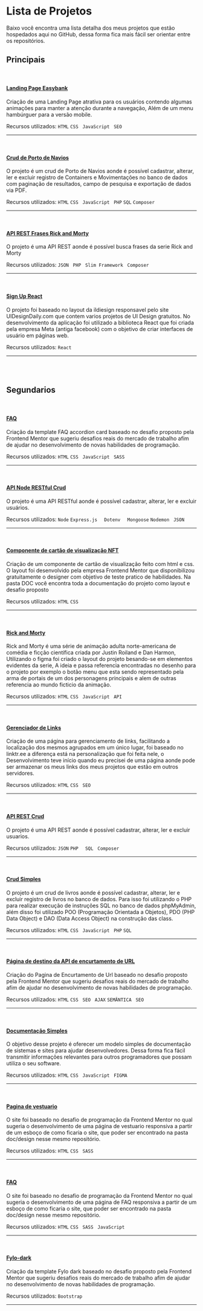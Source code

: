 # Lista de Projetos

Baixo você encontra uma lista detalha dos meus projetos que estão hospedados aqui no GitHub, dessa forma fica mais fácil ser orientar entre os repositórios. 


## Principais

<br/>

#### [Landing Page Easybank](https://github.com/Cesar959/easybank-landing-page)
Criação de uma Landing Page atrativa para os usuários contendo algumas animações para manter a atenção durante a navegação, Além de um menu hambúrguer para a versão mobile.

Recursos utilizados: `` HTML `` `` CSS  ``  `` JavaScript  ``  `` SEO ``  

---
<br/>

#### [Crud de Porto de Navios](https://github.com/Cesar959/crud-porto-navio)
O projeto é um crud de Porto de Navios aonde é possível cadastrar, alterar, ler e excluir registro de Containers e Movimentações no banco de dados com paginação de resultados, campo de pesquisa e exportação de dados via PDF.

Recursos utilizados: `` HTML `` `` CSS  ``  `` JavaScript  ``  `` PHP ``  `` SQL ``  `` Composer ``  

---
<br/>

#### [API REST Frases Rick and Morty](https://github.com/Cesar959/api-frases-rick-morty)
O projeto é uma API REST aonde é possível busca frases da serie Rick and Morty

Recursos utilizados: `` JSON  `` `` PHP  ``  `` Slim Framework  ``  `` Composer ``  

---
<br/>

#### [Sign Up React](https://github.com/Cesar959/sign-up-react)
O projeto foi baseado no layout da ildiesign responsavel pelo site UIDesignDaily.com que contem varios projetos de UI Design gratuitos. No desenvolvimento da aplicação foi utilizado a biblioteca React que foi criada pela empresa Meta (antiga facebook) com o objetivo de criar interfaces de usuário em páginas web.

Recursos utilizados: `` React `` 

---

<br/>
<br/>


## Segundarios

<br/>

#### [FAQ](https://github.com/Cesar959/faq)
Criação da template FAQ accordion card baseado no desafio proposto pela Frontend Mentor que sugeriu desafios reais do mercado de trabalho afim de ajudar no desenvolvimento de novas habilidades de programação.

Recursos utilizados: `` HTML `` `` CSS  ``  `` JavaScript  ``  `` SASS ``  

---
<br/>

#### [API Node RESTful Crud](https://github.com/Cesar959/api-node-crud-simples)
O projeto é uma API RESTful aonde é possível cadastrar, alterar, ler e excluir usuários.

Recursos utilizados: `` Node `` `` Express.js   ``  `` Dotenv   ``  `` Mongoose ``  `` Nodemon  `` `` JSON `` 

---
<br/>

#### [Componente de cartão de visualização NFT](https://github.com/Cesar959/cartao-nft)
Criação de um componente de cartão de visualização feito com html e css. O layout foi desenvolvido pela empresa Frontend Mentor que disponibilizou gratuitamente o designer com objetivo de teste pratico de habilidades. Na pasta DOC você encontra toda a documentação do projeto como layout e desafio proposto

Recursos utilizados: `` HTML `` `` CSS  ``  

---
<br/>

#### [Rick and Morty](https://github.com/Cesar959/rick-and-morty)
Rick and Morty é uma série de animação adulta norte-americana de comédia e ficção científica criada por Justin Roiland e Dan Harmon, Utilizando o figma foi criado o layout do projeto besando-se em elementos evidentes da serie, A ideia e passa referencia encontradas no desenho para o projeto por exemplo o botão menu que esta sendo representado pela arma de portais de um dos personagens principais e alem de outras referencia ao mundo ficticio da animação.

Recursos utilizados: `` HTML `` `` CSS  ``  `` JavaScript  ``  `` API ``  

---
<br/>

#### [Gerenciador de Links](https://github.com/Cesar959/gerenciamento-links)
Criação de uma página para gerenciamento de links, facilitando a localização dos mesmos agrupados em um único lugar, foi baseado no linktr.ee a diferença está na personalização que foi feita nele, o Desenvolvimento teve início quando eu precisei de uma página aonde pode ser armazenar os meus links dos meus projetos que estão em outros servidores. 

Recursos utilizados: `` HTML `` `` CSS  ``  `` SEO  ``  

---
<br/>

#### [API REST Crud](https://github.com/Cesar959/api-crud)
O projeto é uma API REST aonde é possível cadastrar, alterar, ler e excluir usuarios.

Recursos utilizados: `` JSON `` `` PHP   ``  `` SQL  ``  `` Composer  ``  

---
<br/>

#### [Crud Simples](https://github.com/Cesar959/crud-simples)
O projeto é um crud de livros aonde é possível cadastrar, alterar, ler e excluir registro de livros no banco de dados. Para isso foi utilizando o PHP para realizar execução de instruções SQL no banco de dados phpMyAdmin, além disso foi utilizado POO (Programação Orientada a Objetos), PDO (PHP Data Object) e DAO (Data Access Object) na construção das class. 

Recursos utilizados: `` HTML `` `` CSS  ``  `` JavaScript  ``  `` PHP ``  `` SQL ``

---
<br/>

#### [Página de destino da API de encurtamento de URL](https://github.com/Cesar959/pagina-encurtamento-url)
Criação do Pagina de Encurtamento de Url baseado no desafio proposto pela Frontend Mentor que sugeriu desafios reais do mercado de trabalho afim de ajudar no desenvolvimento de novas habilidades de programação.

Recursos utilizados: `` HTML `` `` CSS  ``  `` SEO  ``  `` AJAX `` `` SEMÂNTICA  `` `` SEO  ``

---
<br/>

#### [Documentação Simples](https://github.com/Cesar959/doc-simples)
O objetivo desse projeto é oferecer um modelo simples de documentação de sistemas e sites para ajudar desenvolvedores. Dessa forma fica fácil transmitir informações relevantes para outros programadores que possam utiliza o seu software. 

Recursos utilizados: `` HTML `` `` CSS  ``  `` JavaScript  ``  `` FIGMA `` 

---
<br/>

#### [Pagina de vestuario](https://github.com/Cesar959/pagina_vestuario)
O site foi baseado no desafio de programação da Frontend Mentor no qual sugeria o desenvolvimento de uma página de vestuario responsiva a partir de um esboço de como ficaria o site, que poder ser encontrado na pasta doc/design nesse mesmo repositório.

Recursos utilizados: `` HTML `` `` CSS  ``  `` SASS  ``  

---
<br/>

#### [FAQ](https://github.com/Cesar959/faq)
O site foi baseado no desafio de programação da Frontend Mentor no qual sugeria o desenvolvimento de uma página de FAQ responsiva a partir de um esboço de como ficaria o site, que poder ser encontrado na pasta doc/design nesse mesmo repositório.

Recursos utilizados: `` HTML `` `` CSS  ``  `` SASS  ``  `` JavaScript  `` 

---
<br/>

#### [Fylo-dark](https://github.com/Cesar959/Fylo-dark)
Criação da template Fylo dark baseado no desafio proposto pela Frontend Mentor que sugeriu desafios reais do mercado de trabalho afim de ajudar no desenvolvimento de novas habilidades de programação.

Recursos utilizados: `` Bootstrap ``  

---
<br/>
